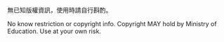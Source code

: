 無已知版權資訊，使用時請自行斟酌。

No know restriction or copyright info.
Copyright MAY hold by Ministry of Education. Use at your own risk.
